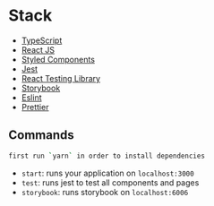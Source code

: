 # Stack

- [TypeScript](https://www.typescriptlang.org/)
- [React JS](https://reactjs.org/)
- [Styled Components](https://styled-components.com/)
- [Jest](https://jestjs.io/)
- [React Testing Library](https://testing-library.com/docs/react-testing-library/intro)
- [Storybook](https://storybook.js.org/)
- [Eslint](https://eslint.org/)
- [Prettier](https://prettier.io/)

## Commands

```bash
first run `yarn` in order to install dependencies
```

- `start`: runs your application on `localhost:3000`
- `test`: runs jest to test all components and pages
- `storybook`: runs storybook on `localhost:6006`
